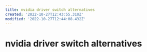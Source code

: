 ```yaml
---
title: nvidia driver switch alternatives
created: '2022-10-27T12:43:55.310Z'
modified: '2022-10-27T12:44:08.432Z'
---
```


# nvidia driver switch alternatives

```bash

```
